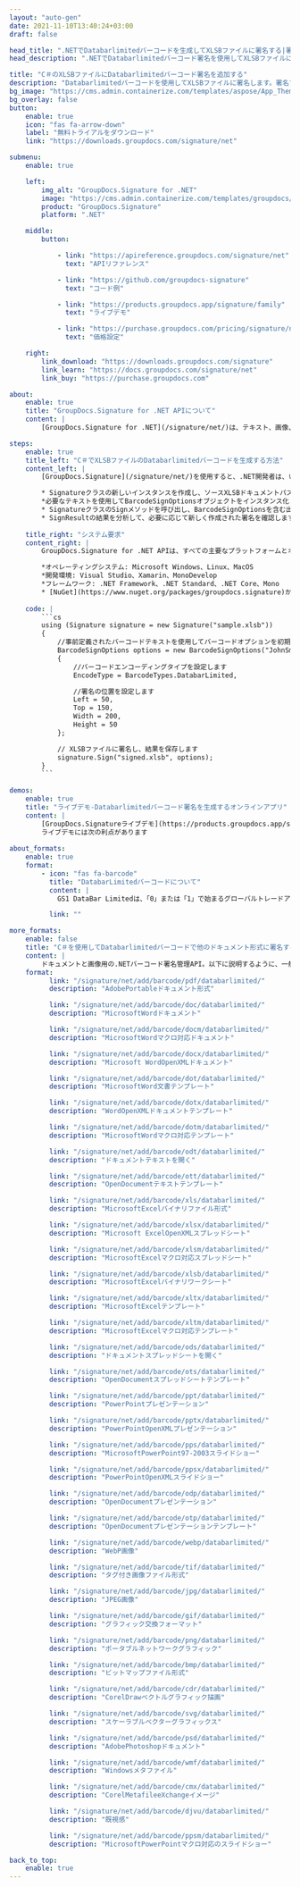 ```yaml
---
layout: "auto-gen"
date: 2021-11-10T13:40:24+03:00
draft: false

head_title: ".NETでDatabarlimitedバーコードを生成してXLSBファイルに署名する|署名文書"
head_description: ".NETでDatabarlimitedバーコード署名を使用してXLSBファイルに署名する-一般的なビジネスドキュメントや画像ファイル形式にバーコードを追加します."

title: "C＃のXLSBファイルにDatabarlimitedバーコード署名を追加する"
description: "Databarlimitedバーコードを使用してXLSBファイルに署名します。署名プロパティを操作し、ニーズに合ったドキュメント内で高度な署名オプションを設定します."
bg_image: "https://cms.admin.containerize.com/templates/aspose/App_Themes/V3/images/bg/header1.png"
bg_overlay: false
button:
    enable: true
    icon: "fas fa-arrow-down"
    label: "無料トライアルをダウンロード"
    link: "https://downloads.groupdocs.com/signature/net"

submenu:
    enable: true

    left:
        img_alt: "GroupDocs.Signature for .NET"
        image: "https://cms.admin.containerize.com/templates/groupdocs/images/product-logos/90x90-noborder/groupdocs-signature-net.png"
        product: "GroupDocs.Signature"
        platform: ".NET"

    middle:
        button:

            - link: "https://apireference.groupdocs.com/signature/net"
              text: "APIリファレンス"

            - link: "https://github.com/groupdocs-signature"
              text: "コード例"

            - link: "https://products.groupdocs.app/signature/family"
              text: "ライブデモ"

            - link: "https://purchase.groupdocs.com/pricing/signature/net"
              text: "価格設定"

    right:
        link_download: "https://downloads.groupdocs.com/signature"
        link_learn: "https://docs.groupdocs.com/signature/net"
        link_buy: "https://purchase.groupdocs.com"

about:
    enable: true
    title: "GroupDocs.Signature for .NET APIについて"
    content: |
        [GroupDocs.Signature for .NET](/signature/net/)は、テキスト、画像、バーコード、スタンプ、フォームフィールド、QRコード、メタデータなどのさまざまな署名タイプを使用してデジタルドキュメントに電子署名するネイティブ.NETAPIです。ユーザーは、PDF、Microsoft Word、Excelワークシート、PowerPointプレゼンテーション、Adobe Photoshop、メタファイル、および画像ファイル形式内のデジタル署名を追加、編集、検証、削除、および検索でき、必要に応じて署名プロパティをカスタマイズするための追加サポートがあります。

steps:
    enable: true
    title_left: "C＃でXLSBファイルのDatabarlimitedバーコードを生成する方法"
    content_left: |
        [GroupDocs.Signature](/signature/net/)を使用すると、.NET開発者は、いくつかの簡単な手順を実行することで、アプリケーション内のXLSBファイルにDatabarlimitedバーコードを簡単に追加できます。

        * Signatureクラスの新しいインスタンスを作成し、ソースXLSBドキュメントパスをコンストラクターパラメーターとして渡します。
        *必要なテキストを使用してBarcodeSignOptionsオブジェクトをインスタンス化し、EncodeTypeプロパティをDatabarLimitedに設定します。
        * SignatureクラスのSignメソッドを呼び出し、BarcodeSignOptionsを含む出力XLSBファイル名を渡します。
        * SignResultの結果を分析して、必要に応じて新しく作成された署名を確認します。
        
    title_right: "システム要求"
    content_right: |
        GroupDocs.Signature for .NET APIは、すべての主要なプラットフォームとオペレーティングシステムでサポートされています。以下のコードを実行する前に、システムに次の前提条件がインストールされていることを確認してください。

        *オペレーティングシステム: Microsoft Windows、Linux、MacOS
        *開発環境: Visual Studio、Xamarin、MonoDevelop
        *フレームワーク: .NET Framework、.NET Standard、.NET Core、Mono
        * [NuGet](https://www.nuget.org/packages/groupdocs.signature)からGroupDocs.Signaturefor.NETの最新バージョンをダウンロードします
        
    code: |
        ```cs
        using (Signature signature = new Signature("sample.xlsb"))
        {
            //事前定義されたバーコードテキストを使用してバーコードオプションを初期化します
            BarcodeSignOptions options = new BarcodeSignOptions("JohnSmith")
            {
                //バーコードエンコーディングタイプを設定します
                EncodeType = BarcodeTypes.DatabarLimited,

                //署名の位置を設定します
                Left = 50,
                Top = 150,
                Width = 200,
                Height = 50
            };

            // XLSBファイルに署名し、結果を保存します 
            signature.Sign("signed.xlsb", options);
        }
        ```
        
demos:
    enable: true
    title: "ライブデモ-Databarlimitedバーコード署名を生成するオンラインアプリ"
    content: |
        [GroupDocs.Signatureライブデモ](https://products.groupdocs.app/signature/family)サイトにアクセスして、DatabarlimitedバーコードをXLSBファイルに今すぐ追加してください。  
        ライブデモには次の利点があります
        
about_formats:
    enable: true
    format:
        - icon: "fas fa-barcode"
          title: "DatabarLimitedバーコードについて"
          content: |
            GS1 DataBar Limitedは、「0」または「1」で始まるグローバルトレードアイテム番号（GTIN）のエンコードをサポートする固定長のシンボル体系です。スペースが非常に限られており、全方向スキャンが不要なアプリケーションに使用されます。コンパクトなサイズのため、このシンボル体系は主にヘルスケア業界で使用されています。

          link: ""

more_formats:
    enable: false
    title: "C＃を使用してDatabarlimitedバーコードで他のドキュメント形式に署名する"
    content: |
        ドキュメントと画像用の.NETバーコード署名管理API。以下に説明するように、一般的なファイル形式のいくつかにバーコード署名を追加します。
    format: 
          link: "/signature/net/add/barcode/pdf/databarlimited/"
          description: "AdobePortableドキュメント形式"

          link: "/signature/net/add/barcode/doc/databarlimited/"
          description: "MicrosoftWordドキュメント"

          link: "/signature/net/add/barcode/docm/databarlimited/"
          description: "MicrosoftWordマクロ対応ドキュメント"

          link: "/signature/net/add/barcode/docx/databarlimited/"
          description: "Microsoft WordOpenXMLドキュメント"

          link: "/signature/net/add/barcode/dot/databarlimited/"
          description: "MicrosoftWord文書テンプレート"

          link: "/signature/net/add/barcode/dotx/databarlimited/"
          description: "WordOpenXMLドキュメントテンプレート"

          link: "/signature/net/add/barcode/dotm/databarlimited/"
          description: "MicrosoftWordマクロ対応テンプレート"       

          link: "/signature/net/add/barcode/odt/databarlimited/"
          description: "ドキュメントテキストを開く"

          link: "/signature/net/add/barcode/ott/databarlimited/"
          description: "OpenDocumentテキストテンプレート"

          link: "/signature/net/add/barcode/xls/databarlimited/"
          description: "MicrosoftExcelバイナリファイル形式"

          link: "/signature/net/add/barcode/xlsx/databarlimited/"
          description: "Microsoft ExcelOpenXMLスプレッドシート"

          link: "/signature/net/add/barcode/xlsm/databarlimited/"
          description: "MicrosoftExcelマクロ対応スプレッドシート"

          link: "/signature/net/add/barcode/xlsb/databarlimited/"
          description: "MicrosoftExcelバイナリワークシート"

          link: "/signature/net/add/barcode/xltx/databarlimited/"
          description: "MicrosoftExcelテンプレート"

          link: "/signature/net/add/barcode/xltm/databarlimited/"
          description: "MicrosoftExcelマクロ対応テンプレート"

          link: "/signature/net/add/barcode/ods/databarlimited/"
          description: "ドキュメントスプレッドシートを開く"

          link: "/signature/net/add/barcode/ots/databarlimited/"
          description: "OpenDocumentスプレッドシートテンプレート"

          link: "/signature/net/add/barcode/ppt/databarlimited/"
          description: "PowerPointプレゼンテーション"

          link: "/signature/net/add/barcode/pptx/databarlimited/"
          description: "PowerPointOpenXMLプレゼンテーション"

          link: "/signature/net/add/barcode/pps/databarlimited/"
          description: "MicrosoftPowerPoint97-2003スライドショー"

          link: "/signature/net/add/barcode/ppsx/databarlimited/"
          description: "PowerPointOpenXMLスライドショー"                              

          link: "/signature/net/add/barcode/odp/databarlimited/"
          description: "OpenDocumentプレゼンテーション"

          link: "/signature/net/add/barcode/otp/databarlimited/"
          description: "OpenDocumentプレゼンテーションテンプレート"

          link: "/signature/net/add/barcode/webp/databarlimited/"
          description: "WebP画像"

          link: "/signature/net/add/barcode/tif/databarlimited/"
          description: "タグ付き画像ファイル形式"

          link: "/signature/net/add/barcode/jpg/databarlimited/"
          description: "JPEG画像"

          link: "/signature/net/add/barcode/gif/databarlimited/"
          description: "グラフィック交換フォーマット"

          link: "/signature/net/add/barcode/png/databarlimited/"
          description: "ポータブルネットワークグラフィック"

          link: "/signature/net/add/barcode/bmp/databarlimited/"
          description: "ビットマップファイル形式"

          link: "/signature/net/add/barcode/cdr/databarlimited/"
          description: "CorelDrawベクトルグラフィック描画"

          link: "/signature/net/add/barcode/svg/databarlimited/"
          description: "スケーラブルベクターグラフィックス"

          link: "/signature/net/add/barcode/psd/databarlimited/"
          description: "AdobePhotoshopドキュメント"

          link: "/signature/net/add/barcode/wmf/databarlimited/"
          description: "Windowsメタファイル"        

          link: "/signature/net/add/barcode/cmx/databarlimited/"
          description: "CorelMetafileeXchangeイメージ"

          link: "/signature/net/add/barcode/djvu/databarlimited/"
          description: "既視感"

          link: "/signature/net/add/barcode/ppsm/databarlimited/"
          description: "MicrosoftPowerPointマクロ対応のスライドショー"

back_to_top:
    enable: true
---
```

